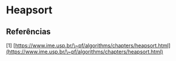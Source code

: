 # Heapsort

## Referências

\[1] [https://www.ime.usp.br/\~pf/algorithms/chapters/heapsort.html](https://www.ime.usp.br/\~pf/algorithms/chapters/heapsort.html)
